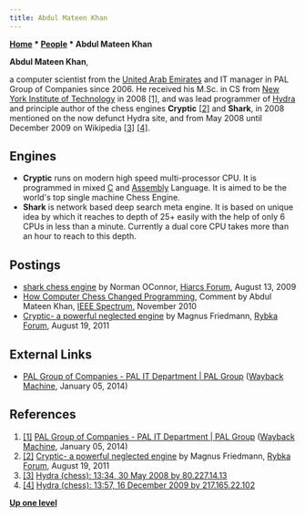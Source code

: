```yaml
---
title: Abdul Mateen Khan
---
```

**[Home](Home "Home") * [People](People "People") * Abdul Mateen Khan**

**Abdul Mateen Khan**,

a computer scientist from the [United Arab Emirates](https://en.wikipedia.org/wiki/United_Arab_Emirates) and IT manager in PAL Group of Companies since 2006.
He received his M.Sc. in CS from [New York Institute of Technology](https://en.wikipedia.org/wiki/New_York_Institute_of_Technology) in 2008
<a id="cite-note-1" href="#cite-ref-1">[1]</a>,
and was lead programmer of [Hydra](Hydra "Hydra") and principle author of the chess engines **Cryptic**
<a id="cite-note-2" href="#cite-ref-2">[2]</a>
and **Shark**, in 2008 mentioned on the now defunct Hydra site, and from May 2008 until December 2009 on Wikipedia
<a id="cite-note-3" href="#cite-ref-3">[3]</a> <a id="cite-note-4" href="#cite-ref-4">[4]</a>.

## Engines

- **Cryptic** runs on modern high speed multi-processor CPU. It is programmed in mixed [C](C "C") and [Assembly](Assembly "Assembly") Language. It is aimed to be the world's top single machine Chess Engine.
- **Shark** is network based deep search meta engine. It is based on unique idea by which it reaches to depth of 25+ easily with the help of only 6 CPUs in less than a minute. Currently a dual core CPU takes more than an hour to reach to this depth.

## Postings

- [shark chess engine](https://www.hiarcs.net/forums/viewtopic.php?t=2550) by Norman OConnor, [Hiarcs Forum](Computer_Chess_Forums "Computer Chess Forums"), August 13, 2009
- [How Computer Chess Changed Programming](https://spectrum.ieee.org/slideshow/computing/software/how-computer-chess-changed-programming#comment-650779876), Comment by Abdul Mateen Khan, [IEEE Spectrum](IEEE#Spectrum "IEEE"), November 2010
- [Cryptic- a powerful neglected engine](http://rybkaforum.net/cgi-bin/rybkaforum/topic_show.pl?tid=22702) by Magnus Friedmann, [Rybka Forum](Computer_Chess_Forums "Computer Chess Forums"), August 19, 2011

## External Links

- [PAL Group of Companies - PAL IT Department | PAL Group](https://web.archive.org/web/20140105205809/http://www.palgroup.com/palgroup4/index.php/component/content/article/354.html) ([Wayback Machine](https://en.wikipedia.org/wiki/Wayback_Machine), January 05, 2014)

## References

1. <a id="cite-ref-1" href="#cite-note-1">[1]</a> [PAL Group of Companies - PAL IT Department | PAL Group](https://web.archive.org/web/20140105205809/http://www.palgroup.com/palgroup4/index.php/component/content/article/354.html) ([Wayback Machine](https://en.wikipedia.org/wiki/Wayback_Machine), January 05, 2014)
1. <a id="cite-ref-2" href="#cite-note-2">[2]</a> [Cryptic- a powerful neglected engine](http://rybkaforum.net/cgi-bin/rybkaforum/topic_show.pl?tid=22702) by Magnus Friedmann, [Rybka Forum](Computer_Chess_Forums "Computer Chess Forums"), August 19, 2011
1. <a id="cite-ref-3" href="#cite-note-3">[3]</a> [Hydra (chess): 13:34, 30 May 2008 by 80.227.14.13](https://en.wikipedia.org/w/index.php?title=Hydra_%28chess%29&oldid=215962237)
1. <a id="cite-ref-4" href="#cite-note-4">[4]</a> [Hydra (chess): 13:57, 16 December 2009‎ by 217.165.22.102](https://en.wikipedia.org/w/index.php?title=Hydra_%28chess%29&oldid=332038940)

**[Up one level](People "People")**

